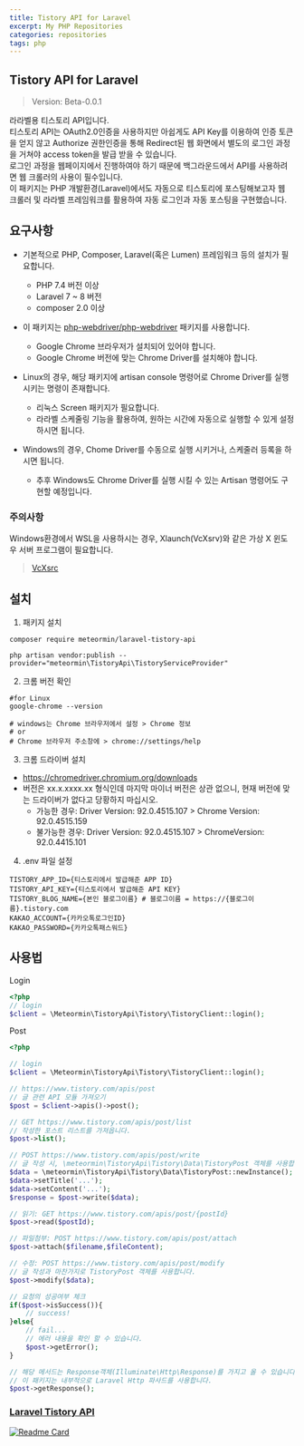 ```yaml
---
title: Tistory API for Laravel
excerpt: My PHP Repositories
categories: repositories
tags: php
---
```


## Tistory API for Laravel

> Version: Beta-0.0.1

라라벨용 티스토리 API입니다.<br>
티스토리 API는 OAuth2.0인증을 사용하지만 아쉽게도 API Key를 이용하여 인증 토큰을 얻지 않고 Authorize 권한인증을 통해 Redirect된 웹 화면에서 별도의 로그인 과정을 거쳐야 access
token을 발급 받을 수 있습니다.<br>
로그인 과정을 웹페이지에서 진행하여야 하기 때문에 백그라운드에서 API를 사용하려면 웹 크롤러의 사용이 필수입니다.<br>
이 패키지는 PHP 개발환경(Laravel)에서도 자동으로 티스토리에 포스팅해보고자 웹 크롤러 및 라라벨 프레임워크를 활용하여 자동 로그인과 자동 포스팅을 구현했습니다.

## 요구사항

- 기본적으로 PHP, Composer, Laravel(혹은 Lumen) 프레임워크 등의 설치가 필요합니다.
    - PHP 7.4 버전 이상
    - Laravel 7 ~ 8 버전
    - composer 2.0 이상
- 이 패키지는 [php-webdriver/php-webdriver](https://github.com/php-webdriver/php-webdriver) 패키지를 사용합니다.
    - Google Chrome 브라우저가 설치되어 있어야 합니다.
    - Google Chrome 버전에 맞는 Chrome Driver를 설치해야 합니다.
- Linux의 경우, 해당 패키지에 artisan console 명령어로 Chrome Driver를 실행 시키는 명령이 존재합니다.
    - 리눅스 Screen 패키지가 필요합니다.
    - 라라벨 스케줄링 기능을 활용하여, 원하는 시간에 자동으로 실행할 수 있게 설정하시면 됩니다.

- Windows의 경우, Chome Driver를 수동으로 실행 시키거나, 스케줄러 등록을 하시면 됩니다.
    - 추후 Windows도 Chrome Driver를 실행 시킬 수 있는 Artisan 명령어도 구현할 예정입니다.

### 주의사항

Windows환경에서 WSL을 사용하시는 경우, Xlaunch(VcXsrv)와 같은 가상 X 윈도우 서버 프로그램이 필요합니다.
> [VcXsrc](https://sourceforge.net/projects/vcxsrv/)

## 설치

1. 패키지 설치

```shell
composer require meteormin/laravel-tistory-api

php artisan vendor:publish --provider="meteormin\TistoryApi\TistoryServiceProvider"
```

2. 크롬 버전 확인

```shell
#for Linux
google-chrome --version

# windows는 Chrome 브라우저에서 설정 > Chrome 정보
# or
# Chrome 브라우저 주소창에 > chrome://settings/help 
```

3. 크롬 드라이버 설치

- https://chromedriver.chromium.org/downloads
- 버전은 xx.x.xxxx.xx 형식인데 마지막 마이너 버전은 상관 없으니, 현재 버전에 맞는 드라이버가 없다고 당황하지 마십시오.
    - 가능한 경우: Driver Version: 92.0.4515.107 > Chrome Version: 92.0.4515.159
    - 불가능한 경우: Driver Version: 92.0.4515.107 > ChromeVersion: 92.0.4415.101

4. .env 파일 설정

```dotenv
TISTORY_APP_ID={티스토리에서 발급해준 APP ID}
TISTORY_API_KEY={티스토리에서 발급해준 API KEY}
TISTORY_BLOG_NAME={본인 블로그이름} # 블로그이름 = https://{블로그이름}.tistory.com
KAKAO_ACCOUNT={카카오톡로그인ID}
KAKAO_PASSWORD={카카오톡패스워드}
```

## 사용법

Login

```php
<?php
// login
$client = \Meteormin\TistoryApi\Tistory\TistoryClient::login();
```

Post

```php
<?php

// login
$client = \Meteormin\TistoryApi\Tistory\TistoryClient::login();

// https://www.tistory.com/apis/post
// 글 관련 API 모듈 가져오기
$post = $client->apis()->post();

// GET https://www.tistory.com/apis/post/list
// 작성한 포스트 리스트를 가져옵니다.
$post->list();

// POST https://www.tistory.com/apis/post/write
// 글 작성 시, \meteormin\TistoryApi\Tistory\Data\TistoryPost 객체를 사용합니다.
$data = \meteormin\TistoryApi\Tistory\Data\TistoryPost::newInstance();
$data->setTitle('...');
$data->setContent('...');
$response = $post->write($data);

// 읽기: GET https://www.tistory.com/apis/post/{postId}
$post->read($postId);

// 파일첨부: POST https://www.tistory.com/apis/post/attach
$post->attach($filename,$fileContent);

// 수정: POST https://www.tistory.com/apis/post/modify
// 글 작성과 마찬가지로 TistoryPost 객체를 사용합니다.
$post->modify($data);

// 요청의 성공여부 체크
if($post->isSuccess()){
    // success!
}else{
    // fail...
    // 에러 내용을 확인 할 수 있습니다.
    $post->getError();
}

// 해당 메서드는 Response객체(Illuminate\Http\Response)를 가지고 올 수 있습니다.
// 이 패키지는 내부적으로 Laravel Http 파사드를 사용합니다.
$post->getResponse();

```


### [Laravel Tistory API](https://github.com/meteormin/laravel-tistory-api)

[![Readme Card](https://github-readme-stats.vercel.app/api/pin/?username=meteormin&repo=laravel-tistory-api&show_owner=true&theme=nord)](https://github.com/meteormin/laravel-tistory-api)
